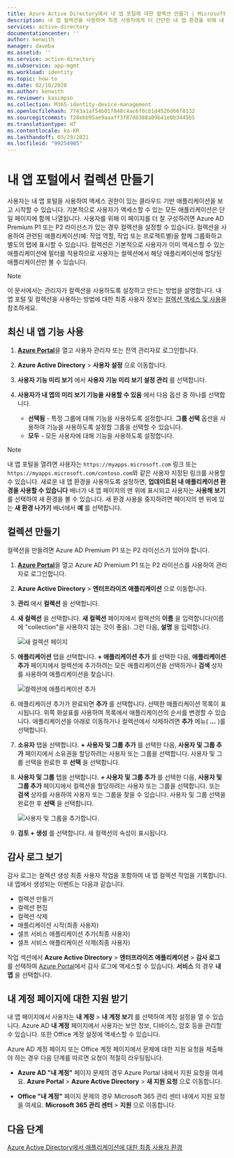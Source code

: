 ```yaml
---
title: Azure Active Directory에서 내 앱 포털에 대한 컬렉션 만들기 | Microsoft Docs
description: 내 앱 컬렉션을 사용하여 최종 사용자에게 더 간단한 내 앱 환경을 위해 내 앱 페이지를 사용자 지정할 수 있습니다. 별도의 탭을 사용하여 애플리케이션을 그룹으로 구성합니다.
services: active-directory
documentationcenter: ''
author: kenwith
manager: daveba
ms.assetid: ''
ms.service: active-directory
ms.subservice: app-mgmt
ms.workload: identity
ms.topic: how-to
ms.date: 02/10/2020
ms.author: kenwith
ms.reviewer: kasimpso
ms.collection: M365-identity-device-management
ms.openlocfilehash: 7743a1af54b01f848c4ac6f0cb1d4526d66f8132
ms.sourcegitcommit: f28ebb95ae9aaaff3f87d8388a09b41e0b3445b5
ms.translationtype: HT
ms.contentlocale: ko-KR
ms.lasthandoff: 03/29/2021
ms.locfileid: "99254985"
---
```

# <a name="create-collections-on-the-my-apps-portal"></a>내 앱 포털에서 컬렉션 만들기

사용자는 내 앱 포털을 사용하여 액세스 권한이 있는 클라우드 기반 애플리케이션을 보고 시작할 수 있습니다. 기본적으로 사용자가 액세스할 수 있는 모든 애플리케이션은 단일 페이지에 함께 나열됩니다. 사용자를 위해 이 페이지를 더 잘 구성하려면 Azure AD Premium P1 또는 P2 라이선스가 있는 경우 컬렉션을 설정할 수 있습니다. 컬렉션을 사용하여 관련된 애플리케이션(예: 작업 역할, 작업 또는 프로젝트별)을 함께 그룹화하고 별도의 탭에 표시할 수 있습니다. 컬렉션은 기본적으로 사용자가 이미 액세스할 수 있는 애플리케이션에 필터를 적용하므로 사용자는 컬렉션에서 해당 애플리케이션에 할당된 애플리케이션만 볼 수 있습니다.

> [!NOTE]
> 이 문서에서는 관리자가 컬렉션을 사용하도록 설정하고 만드는 방법을 설명합니다. 내 앱 포털 및 컬렉션을 사용하는 방법에 대한 최종 사용자 정보는 [컬렉션 액세스 및 사용](../user-help/my-applications-portal-workspaces.md)을 참조하세요.

## <a name="enable-the-latest-my-apps-features"></a>최신 내 앱 기능 사용

1. [**Azure Portal**](https://portal.azure.com/)을 열고 사용자 관리자 또는 전역 관리자로 로그인합니다.

2. **Azure Active Directory** > **사용자 설정** 으로 이동합니다.

3. **사용자 기능 미리 보기** 에서 **사용자 기능 미리 보기 설정 관리** 를 선택합니다.

4. **사용자가 내 앱의 미리 보기 기능을 사용할 수 있음** 에서 다음 옵션 중 하나를 선택합니다.
   * **선택됨** - 특정 그룹에 대해 기능을 사용하도록 설정합니다. **그룹 선택** 옵션을 사용하여 기능을 사용하도록 설정할 그룹을 선택할 수 있습니다.  
   * **모두** - 모든 사용자에 대해 기능을 사용하도록 설정합니다.

> [!NOTE]
> 내 앱 포털을 열려면 사용자는 `https://myapps.microsoft.com` 링크 또는 `https://myapps.microsoft.com/contoso.com`와 같은 사용자 지정된 링크를 사용할 수 있습니다. 새로운 내 앱 환경을 사용하도록 설정하면, **업데이트된 내 애플리케이션 환경을 사용할 수 있습니다** 배너가 내 앱 페이지의 맨 위에 표시되고 사용자는 **사용해 보기** 를 선택하여 새 환경을 볼 수 있습니다. 새 환경 사용을 중지하려면 페이지의 맨 위에 있는 **새 환경 나가기** 배너에서 **예** 를 선택합니다.

## <a name="create-a-collection"></a>컬렉션 만들기

컬렉션을 만들려면 Azure AD Premium P1 또는 P2 라이선스가 있어야 합니다.

1. [**Azure Portal**](https://portal.azure.com/)을 열고 Azure AD Premium P1 또는 P2 라이선스를 사용하여 관리자로 로그인합니다.

2. **Azure Active Directory** > **엔터프라이즈 애플리케이션** 으로 이동합니다.

3. **관리** 에서 **컬렉션** 을 선택합니다.

4. **새 컬렉션** 을 선택합니다. **새 컬렉션** 페이지에서 컬렉션의 **이름** 을 입력합니다(이름에 "collection"을 사용하지 않는 것이 좋음). 그런 다음, **설명** 을 입력합니다.

   ![새 컬렉션 페이지](media/acces-panel-collections/new-collection.png)

5. **애플리케이션** 탭을 선택합니다. **+ 애플리케이션 추가** 를 선택한 다음, **애플리케이션 추가** 페이지에서 컬렉션에 추가하려는 모든 애플리케이션을 선택하거나 **검색** 상자를 사용하여 애플리케이션을 찾습니다.

   ![컬렉션에 애플리케이션 추가](media/acces-panel-collections/add-applications.png)

6. 애플리케이션 추가가 완료되면 **추가** 를 선택합니다. 선택한 애플리케이션 목록이 표시됩니다. 위쪽 화살표를 사용하여 목록에서 애플리케이션의 순서를 변경할 수 있습니다. 애플리케이션을 아래로 이동하거나 컬렉션에서 삭제하려면 **추가** 메뉴( **...** )를 선택합니다.

7. **소유자** 탭을 선택합니다. **+ 사용자 및 그룹 추가** 를 선택한 다음, **사용자 및 그룹 추가** 페이지에서 소유권을 할당하려는 사용자 또는 그룹을 선택합니다. 사용자 및 그룹 선택을 완료한 후 **선택** 을 선택합니다.

9. **사용자 및 그룹** 탭을 선택합니다. **+ 사용자 및 그룹 추가** 를 선택한 다음, **사용자 및 그룹 추가** 페이지에서 컬렉션을 할당하려는 사용자 또는 그룹을 선택합니다. 또는 **검색** 상자를 사용하여 사용자 또는 그룹을 찾을 수 있습니다. 사용자 및 그룹 선택을 완료한 후 **선택** 을 선택합니다.

   ![사용자 및 그룹을 추가합니다.](media/acces-panel-collections/add-users-and-groups.png)

11. **검토 + 생성** 를 선택합니다. 새 컬렉션의 속성이 표시됩니다.


## <a name="view-audit-logs"></a>감사 로그 보기

감사 로그는 컬렉션 생성 최종 사용자 작업을 포함하여 내 앱 컬렉션 작업을 기록합니다. 내 앱에서 생성되는 이벤트는 다음과 같습니다.

* 컬렉션 만들기
* 컬렉션 편집
* 컬렉션 삭제
* 애플리케이션 시작(최종 사용자)
* 셀프 서비스 애플리케이션 추가(최종 사용자)
* 셀프 서비스 애플리케이션 삭제(최종 사용자)

작업 섹션에서 **Azure Active Directory** > **엔터프라이즈 애플리케이션** > **감사 로그** 를 선택하여 [Azure Portal](https://portal.azure.com)에서 감사 로그에 액세스할 수 있습니다. **서비스** 의 경우 **내 앱** 을 선택합니다.

## <a name="get-support-for-my-account-pages"></a>내 계정 페이지에 대한 지원 받기

내 앱 페이지에서 사용자는 **내 계정** > **내 계정 보기** 를 선택하여 계정 설정을 열 수 있습니다. Azure AD **내 계정** 페이지에서 사용자는 보안 정보, 디바이스, 암호 등을 관리할 수 있습니다. 또한 Office 계정 설정에 액세스할 수 있습니다.

Azure AD 계정 페이지 또는 Office 계정 페이지에서 문제에 대한 지원 요청을 제출해야 하는 경우 다음 단계를 따르면 요청이 적절히 라우팅됩니다. 

* **Azure AD "내 계정"** 페이지 문제의 경우 Azure Portal 내에서 지원 요청을 여세요. **Azure Portal** > **Azure Active Directory** > **새 지원 요청** 으로 이동합니다.

* **Office "내 계정"** 페이지 문제의 경우 Microsoft 365 관리 센터 내에서 지원 요청을 여세요. **Microsoft 365 관리 센터** > **지원** 으로 이동합니다. 

## <a name="next-steps"></a>다음 단계
[Azure Active Directory에서 애플리케이션에 대한 최종 사용자 환경](end-user-experiences.md)
